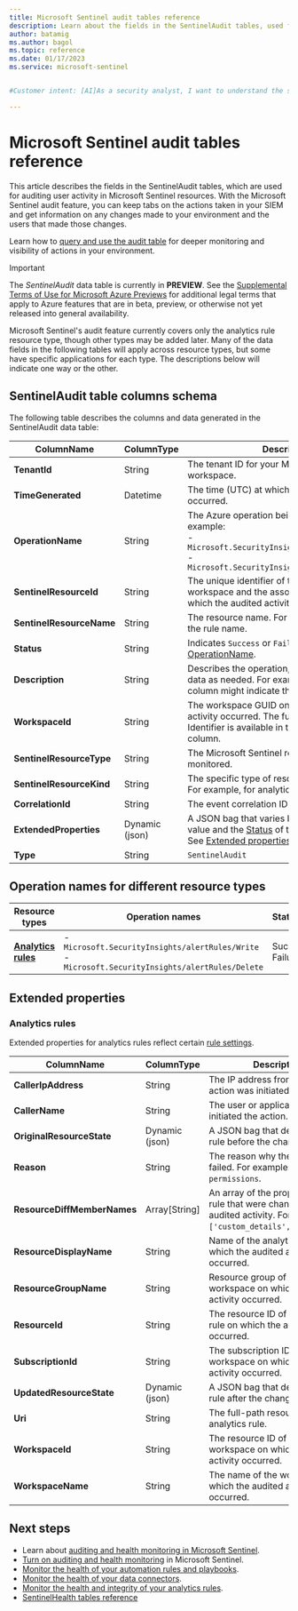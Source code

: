 ```yaml
---
title: Microsoft Sentinel audit tables reference
description: Learn about the fields in the SentinelAudit tables, used for audit monitoring and analysis.
author: batamig
ms.author: bagol
ms.topic: reference
ms.date: 01/17/2023
ms.service: microsoft-sentinel


#Customer intent: [AI]As a security analyst, I want to understand the schema and usage of Microsoft Sentinel audit tables so that I can effectively monitor user activities within my SIEM environment.

---
```


# Microsoft Sentinel audit tables reference

This article describes the fields in the SentinelAudit tables, which are used for auditing user activity in Microsoft Sentinel resources. With the Microsoft Sentinel audit feature, you can keep tabs on the actions taken in your SIEM and get information on any changes made to your environment and the users that made those changes. 

Learn how to [query and use the audit table](monitor-analytics-rule-integrity.md) for deeper monitoring and visibility of actions in your environment.

> [!IMPORTANT]
>
> The *SentinelAudit* data table is currently in **PREVIEW**. See the [Supplemental Terms of Use for Microsoft Azure Previews](https://azure.microsoft.com/support/legal/preview-supplemental-terms/) for additional legal terms that apply to Azure features that are in beta, preview, or otherwise not yet released into general availability.
>

Microsoft Sentinel's audit feature currently covers only the analytics rule resource type, though other types may be added later. Many of the data fields in the following tables will apply across resource types, but some have specific applications for each type. The descriptions below will indicate one way or the other.

## SentinelAudit table columns schema

The following table describes the columns and data generated in the SentinelAudit data table:

| ColumnName               | ColumnType     | Description                                                    |
| ------------------------ | -------------- | -------------------------------------------------------------- |
| **TenantId**             | String         | The tenant ID for your Microsoft Sentinel workspace.           |
| **TimeGenerated**        | Datetime       | The time (UTC) at which the audited activity occurred.              |
| <a name="operationname_audit"></a>**OperationName** | String   | The Azure operation being recorded. For example:<br>- `Microsoft.SecurityInsights/alertRules/Write`<br>- `Microsoft.SecurityInsights/alertRules/Delete` |
| <a name="sentinelresourceid_audit"></a>**SentinelResourceId** | String         | The unique identifier of the Microsoft Sentinel workspace and the associated resource on which the audited activity occurred. |
| **SentinelResourceName** | String         | The resource name. For analytics rules, this is the rule name. |
| <a name="status_audit"></a>**Status**     | String         | Indicates `Success` or `Failure` for the [OperationName](#operationname_audit). |
| **Description**          | String         | Describes the operation, including extended data as needed. For example, for failures, this column might indicate the failure reason. |
| **WorkspaceId**          | String         | The workspace GUID on which the audited activity occurred. The full Azure Resource Identifier is available in the [SentinelResourceID](#sentinelresourceid_audit) column. |
| **SentinelResourceType** | String         | The Microsoft Sentinel resource type being monitored.          |
| **SentinelResourceKind** | String         | The specific type of resource being monitored. For example, for analytics rules: `NRT`. |
| **CorrelationId**        | String         | The event correlation ID in GUID format.                       |
| **ExtendedProperties**   | Dynamic (json) | A JSON bag that varies by the [OperationName](#operationname_audit) value and the [Status](#status_audit) of the event.<br>See [Extended properties](#extended-properties) for details. |
| **Type** | String | `SentinelAudit` |

## Operation names for different resource types

| Resource types       | Operation names | Statuses |
| -------------------- | --------------- | -------- |
| **[Analytics rules](monitor-analytics-rule-integrity.md)** | - `Microsoft.SecurityInsights/alertRules/Write`<br>- `Microsoft.SecurityInsights/alertRules/Delete` | Success<br>Failure |

## Extended properties

### Analytics rules

Extended properties for analytics rules reflect certain [rule settings](detect-threats-custom.md).

| ColumnName               | ColumnType     | Description                                                     |
| ------------------------ | -------------- | --------------------------------------------------------------- |
| **CallerIpAddress**      | String         | The IP address from which the action was initiated.             |
| **CallerName**           | String         | The user or application that initiated the action.              |
| **OriginalResourceState** | Dynamic (json) | A JSON bag that describes the rule before the change.          |
| **Reason**               | String     | The reason why the operation failed. For example: `No permissions`. |
| **ResourceDiffMemberNames** | Array\[String\] | An array of the properties of the rule that were changed by the audited activity. For example: `['custom_details','look_back']`. |
| **ResourceDisplayName**  | String         | Name of the analytics rule on which the audited activity occurred.   |
| **ResourceGroupName**    | String      | Resource group of the workspace on which the audited activity occurred. |
| **ResourceId**      | String     | The resource ID of the analytics rule on which the audited activity occurred. |
| **SubscriptionId**  | String      | The subscription ID of the workspace on which the audited activity occurred. |
| **UpdatedResourceState** | Dynamic (json) | A JSON bag that describes the rule after the change.            |
| **Uri**                  | String         | The full-path resource ID of the analytics rule.                |
| **WorkspaceId**        | String       | The resource ID of the workspace on which the audited activity occurred. |
| **WorkspaceName**        | String         | The name of the workspace on which the audited activity occurred.    |


## Next steps

- Learn about [auditing and health monitoring in Microsoft Sentinel](health-audit.md).
- [Turn on auditing and health monitoring](enable-monitoring.md) in Microsoft Sentinel.
- [Monitor the health of your automation rules and playbooks](monitor-automation-health.md).
- [Monitor the health of your data connectors](monitor-data-connector-health.md).
- [Monitor the health and integrity of your analytics rules](monitor-analytics-rule-integrity.md).
- [SentinelHealth tables reference](health-table-reference.md)
